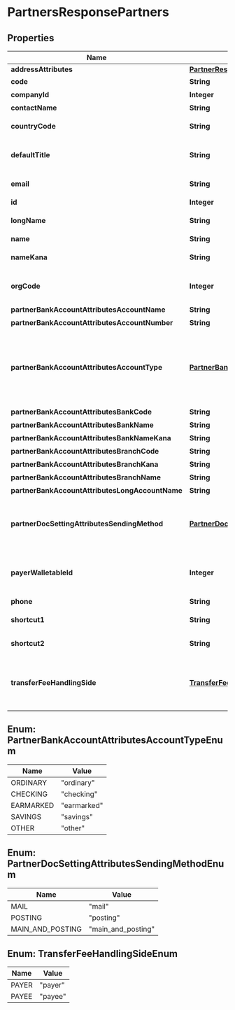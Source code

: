 

# PartnersResponsePartners

## Properties

Name | Type | Description | Notes
------------ | ------------- | ------------- | -------------
**addressAttributes** | [**PartnerResponsePartnerAddressAttributes**](PartnerResponsePartnerAddressAttributes.md) |  |  [optional]
**code** | **String** | 取引先コード | 
**companyId** | **Integer** | 事業所ID | 
**contactName** | **String** | 担当者 氏名 |  [optional]
**countryCode** | **String** | 地域（JP: 国内、ZZ:国外） |  [optional]
**defaultTitle** | **String** | 敬称（御中、様、(空白)の3つから選択） |  [optional]
**email** | **String** | 担当者 メールアドレス |  [optional]
**id** | **Integer** | 取引先ID | 
**longName** | **String** | 正式名称（255文字以内） |  [optional]
**name** | **String** | 取引先名 | 
**nameKana** | **String** | カナ名称（255文字以内） |  [optional]
**orgCode** | **Integer** | 事業所種別（null: 未設定、1: 法人、2: 個人） |  [optional]
**partnerBankAccountAttributesAccountName** | **String** | 受取人名（カナ） |  [optional]
**partnerBankAccountAttributesAccountNumber** | **String** | 口座番号 |  [optional]
**partnerBankAccountAttributesAccountType** | [**PartnerBankAccountAttributesAccountTypeEnum**](#PartnerBankAccountAttributesAccountTypeEnum) | 口座種別(ordinary:普通、checking:当座、earmarked:納税準備預金、savings:貯蓄、other:その他) |  [optional]
**partnerBankAccountAttributesBankCode** | **String** | 銀行番号 |  [optional]
**partnerBankAccountAttributesBankName** | **String** | 銀行名 |  [optional]
**partnerBankAccountAttributesBankNameKana** | **String** | 銀行名（カナ） |  [optional]
**partnerBankAccountAttributesBranchCode** | **String** | 支店番号 |  [optional]
**partnerBankAccountAttributesBranchKana** | **String** | 支店名（カナ） |  [optional]
**partnerBankAccountAttributesBranchName** | **String** | 支店名 |  [optional]
**partnerBankAccountAttributesLongAccountName** | **String** | 受取人名 |  [optional]
**partnerDocSettingAttributesSendingMethod** | [**PartnerDocSettingAttributesSendingMethodEnum**](#PartnerDocSettingAttributesSendingMethodEnum) | 請求書送付方法(mail:メール、posting:郵送、mail_and_posting:メールと郵送) |  [optional]
**payerWalletableId** | **Integer** | 振込元口座ID（一括振込ファイル用）:（未設定の場合は、nullです。） |  [optional]
**phone** | **String** | 電話番号 |  [optional]
**shortcut1** | **String** | ショートカット1 (20文字以内) |  [optional]
**shortcut2** | **String** | ショートカット2 (20文字以内) |  [optional]
**transferFeeHandlingSide** | [**TransferFeeHandlingSideEnum**](#TransferFeeHandlingSideEnum) | 振込手数料負担（一括振込ファイル用）: (振込元(当方): payer, 振込先(先方): payee) |  [optional]



## Enum: PartnerBankAccountAttributesAccountTypeEnum

Name | Value
---- | -----
ORDINARY | &quot;ordinary&quot;
CHECKING | &quot;checking&quot;
EARMARKED | &quot;earmarked&quot;
SAVINGS | &quot;savings&quot;
OTHER | &quot;other&quot;



## Enum: PartnerDocSettingAttributesSendingMethodEnum

Name | Value
---- | -----
MAIL | &quot;mail&quot;
POSTING | &quot;posting&quot;
MAIN_AND_POSTING | &quot;main_and_posting&quot;



## Enum: TransferFeeHandlingSideEnum

Name | Value
---- | -----
PAYER | &quot;payer&quot;
PAYEE | &quot;payee&quot;



